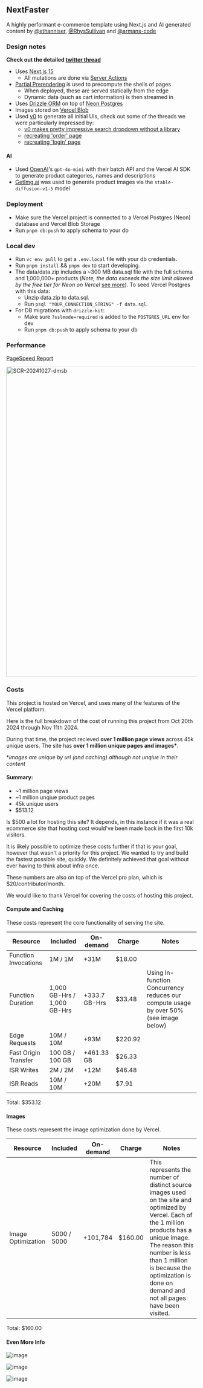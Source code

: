 ## NextFaster

A highly performant e-commerce template using Next.js and AI generated content by [@ethanniser](https://x.com/ethanniser), [@RhysSullivan](https://x.com/RhysSullivan) and [@armans-code](https://x.com/ksw_arman)

### Design notes

**Check out the detailed [twitter thread](https://x.com/ethanniser/status/1848442738204643330)**

- Uses [Next.js 15](https://nextjs.org/)
  - All mutations are done via [Server Actions](https://nextjs.org/docs/app/building-your-application/data-fetching/server-actions-and-mutations)
- [Partial Prerendering](https://vercel.com/blog/partial-prerendering-with-next-js-creating-a-new-default-rendering-model) is used to precompute the shells of pages
  - When deployed, these are served statically from the edge
  - Dynamic data (such as cart information) is then streamed in
- Uses [Drizzle ORM](https://orm.drizzle.team/docs/overview) on top of [Neon Postgres](https://neon.tech)
- Images stored on [Vercel Blob](https://vercel.com/docs/storage/vercel-blob)
- Used [v0](https://v0.dev) to generate all initial UIs, check out some of the threads we were particularly impressed by:
  - [v0 makes pretty impressive search dropdown without a library](https://v0.dev/chat/lFfc68X3fir?b=b_1o4tkiC9EEm&p=0)
  - [recreating 'order' page](https://v0.dev/chat/RTBa8dXhx03?b=b_4RguNNUEhLh)
  - [recreating 'login' page](https://v0.dev/chat/tijwMFByNX9?b=b_XnRtduKn2oe)

#### AI

- Used [OpenAI](https://openai.com)'s `gpt-4o-mini` with their batch API and the Vercel AI SDK to generate product categories, names and descriptions
- [GetImg.ai](https://getimg.ai) was used to generate product images via the `stable-diffusion-v1-5` model

### Deployment

- Make sure the Vercel project is connected to a Vercel Postgres (Neon) database and Vercel Blob Storage
- Run `pnpm db:push` to apply schema to your db

### Local dev

- Run `vc env pull` to get a `.env.local` file with your db credentials.
- Run `pnpm install` && `pnpm dev` to start developing.
- The data/data.zip includes a ~300 MB data.sql file with the full schema and 1,000,000+ products (_Note, the data exceeds the size limit allowed by the free tier for Neon on Vercel_ [see more](https://vercel.com/docs/storage/vercel-postgres/usage-and-pricing#pricing)). To seed Vercel Postgres with this data:
  - Unzip data.zip to data.sql.
  - Run `psql "YOUR_CONNECTION_STRING" -f data.sql`.
- For DB migrations with `drizzle-kit`:
  - Make sure `?sslmode=required` is added to the `POSTGRES_URL` env for dev
  - Run `pnpm db:push` to apply schema to your db

### Performance

[PageSpeed Report](https://pagespeed.web.dev/analysis/https-next-faster-vercel-app/7iywdkce2k?form_factor=desktop)

<img width="822" alt="SCR-20241027-dmsb" src="https://github.com/user-attachments/assets/810bc4c7-2e01-422d-9c3d-45daf5fb13ce">

### Costs

This project is hosted on Vercel, and uses many of the features of the Vercel platform.

Here is the full breakdown of the cost of running this project from Oct 20th 2024 through Nov 11th 2024.

During that time, the project recieved **over 1 million page views** across 45k unique users. The site has **over 1 million unique pages and images\***.

\*_images are unique by url (and caching) although not unqiue in their content_

#### Summary:

- ~1 million page views
- ~1 million unqiue product pages
- 45k unique users
- $513.12

Is $500 a lot for hosting this site? It depends, in this instance if it was a real ecommerce site that hosting cost would've been made back in the first 10k visitors.

It is likely possible to optimize these costs further if that is your goal, however that wasn't a priority for this project. We wanted to try and build the fastest possible site, quickly. We definitely achieved that goal without ever having to think about infra once.

These numbers are also on top of the Vercel pro plan, which is $20/contributor/month.

We would like to thank Vercel for covering the costs of hosting this project.

#### Compute and Caching

These costs represent the core functionality of serving the site.

| Resource             | Included                    | On-demand     | Charge  | Notes                                                                                 |
| -------------------- | --------------------------- | ------------- | ------- | ------------------------------------------------------------------------------------- |
| Function Invocations | 1M / 1M                     | +31M          | $18.00  |
| Function Duration    | 1,000 GB-Hrs / 1,000 GB-Hrs | +333.7 GB-Hrs | $33.48  | Using In-function Concurrency reduces our compute usage by over 50% (see image below) |
| Edge Requests        | 10M / 10M                   | +93M          | $220.92 |                                                                                       |
| Fast Origin Transfer | 100 GB / 100 GB             | +461.33 GB    | $26.33  |                                                                                       |
| ISR Writes           | 2M / 2M                     | +12M          | $46.48  |                                                                                       |
| ISR Reads            | 10M / 10M                   | +20M          | $7.91   |                                                                                       |

Total: $353.12

#### Images

These costs represent the image optimization done by Vercel.

| Resource           | Included    | On-demand | Charge  | Notes                                                                                                                                                                                                                                                                              |
| ------------------ | ----------- | --------- | ------- | ---------------------------------------------------------------------------------------------------------------------------------------------------------------------------------------------------------------------------------------------------------------------------------- |
| Image Optimization | 5000 / 5000 | +101,784  | $160.00 | This represents the number of distinct source images used on the site and optimized by Vercel. Each of the 1 million products has a unique image. The reason this number is less than 1 million is because the optimization is done on demand and not all pages have been visited. |

Total: $160.00

#### Even More Info

![image](https://github.com/user-attachments/assets/fc0ba91c-6e58-4ea0-8c1c-3acfaf56e98a)

![image](https://github.com/user-attachments/assets/fa208c6f-a943-42f2-ae90-3c50889cc98e)

![image](https://github.com/user-attachments/assets/e04b0948-e18c-4bd5-b0d4-7ef65f2af84a)
